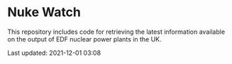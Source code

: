 # Nuke Watch

This repository includes code for retrieving the latest information available on the output of EDF nuclear power plants in the UK.

Last updated: 2021-12-01 03:08